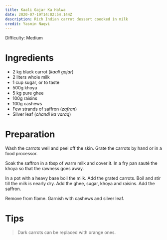 ```yaml
---
title: Kaali Gajar Ka Halwa
date: 2020-07-19T14:02:54.144Z
description: Rich Indian carrot dessert coooked in milk
credit: Yasmin Naqvi
---
```

Difficulty: Medium

# Ingredients

* 2 kg black carrot (_kaali gajar_)
* 2 liters whole milk
* 1 cup sugar, or to taste
* 500g khoya
* 5 kg pure ghee
* 100g raisins
* 100g cashews
* Few strands of saffron (_zafran_)
* Silver leaf (_chandi ka varaq_)

# Preparation
Wash the carrots well and peel off the skin. Grate the carrots by hand or in a food processor.

Soak the saffron in a tbsp of warm milk and cover it. In a fry pan sauté the khoya so that the rawness goes away.

In a pot with a heavy base boil the milk. Add the grated carrots. Boil and stir till the milk is nearly dry. Add the ghee, sugar, khoya and raisins. Add the saffron.

Remove from flame. Garnish with cashews and silver leaf.

# Tips
> Dark carrots can be replaced with orange ones.
